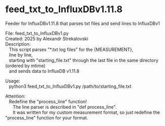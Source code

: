 # feed_txt_to_InfluxDBv1.11.8
Feeder for InfluxDBv1.11.8 that parses txt files and send lines to InfluxDBv1  
  
File:        feed_txt_to_InfluxDBv1.py  
Created:     2025 by Alexandr Strekalovski  
Description:   
&nbsp;&nbsp;&nbsp;This script parses "*.txt log files" for the {MEASUREMENT},  
&nbsp;&nbsp;&nbsp;line by line,  
&nbsp;&nbsp;&nbsp;starting with "starting_file.txt" through the last file in the same directory (ordered by mtime)  
&nbsp;&nbsp;&nbsp;and sends data to InfluxDB v1.11.8  
  
Usage:  
&nbsp;&nbsp;&nbsp;python3 feed_txt_to_InfluxDBv1.py /path/to/starting_file.txt  
  
Attention:  
&nbsp;&nbsp;&nbsp;Redefine the "process_line" function!  
&nbsp;&nbsp;&nbsp;&nbsp;&nbsp;&nbsp;The line parser is described in "def process_line".  
&nbsp;&nbsp;&nbsp;&nbsp;&nbsp;&nbsp;It was written for my custom measurement format, so just redefine the "process_line" function for your format.  
